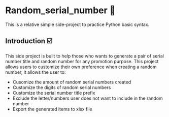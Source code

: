 # Random_serial_number 🎰
This is a relative simple side-project to practice Python basic syntax.

## Introduction ☑️
This side project is built to help those who wants to generate a pair of serial number title and random number for any promotion purpose.
This project allows users to customize their own preference when creating a random number, it allows the user to:
- Cusomize the amount of random serial numbers created
- Customize the digits of random serial numbers
- Customize the serial number title prefix
- Exclude the letter/numbers user does not want to include in the random number
- Export the generated items to xlsx file
